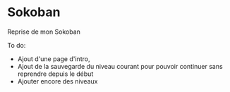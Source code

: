 # Sokoban
Reprise de mon Sokoban

To do:

- Ajout d'une page d'intro, 
- Ajout de la sauvegarde du niveau courant pour pouvoir continuer sans reprendre depuis le début
- Ajouter encore des niveaux
